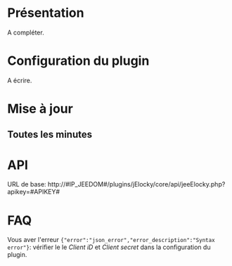 Présentation 
===

A compléter.

Configuration du plugin 
===

A écrire.


Mise à jour
===

Toutes les minutes
---


API
===

URL de base: 
http://#IP_JEEDOM#/plugins/jElocky/core/api/jeeElocky.php?apikey=#APIKEY#

FAQ
===

Vous aver l'erreur `{"error":"json_error","error_description":"Syntax error"}`: vérifier le le *Client iD* et *Client secret* dans la configuration du plugin.